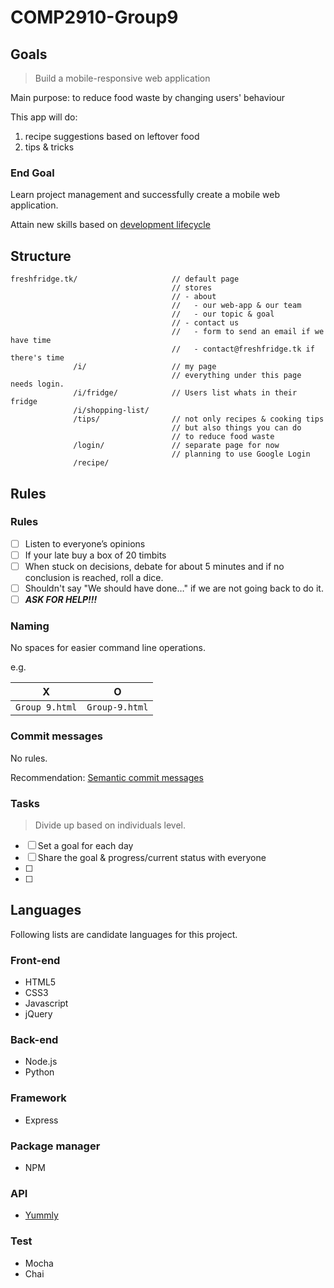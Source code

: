 # COMP2910-Group9

## Goals

> Build a mobile-responsive web application

Main purpose: to reduce food waste by changing users' behaviour

This app will do:
1. recipe suggestions based on leftover food
2. tips & tricks


### End Goal

Learn project management and successfully create a mobile web application. 

Attain new skills based on [development lifecycle](https://en.wikibooks.org/wiki/Introduction_to_Computer_Information_Systems/Program_Development)


## Structure

```
freshfridge.tk/                     // default page
                                    // stores
                                    // - about
                                    //   - our web-app & our team
                                    //   - our topic & goal
                                    // - contact us 
                                    //   - form to send an email if we have time
                                    //   - contact@freshfridge.tk if there's time
              /i/                   // my page 
                                    // everything under this page needs login.
              /i/fridge/            // Users list whats in their fridge
              /i/shopping-list/      
              /tips/                // not only recipes & cooking tips
                                    // but also things you can do 
                                    // to reduce food waste
              /login/               // separate page for now
                                    // planning to use Google Login
              /recipe/
```

## Rules

### Rules

- [ ] Listen to everyone’s opinions
- [ ] If your late buy a box of 20 timbits
- [ ] When stuck on decisions, debate for about 5 minutes and if no conclusion is reached, roll a dice.
- [ ] Shouldn't say "We should have done…" if we are not going back to do it.
- [ ] ***ASK FOR HELP!!!***

### Naming 

No spaces for easier command line operations.

e.g.

| X              | O              |
|----------------|----------------|
| `Group 9.html` | `Group-9.html` |

### Commit messages

No rules.

Recommendation: [Semantic commit messages](https://seesparkbox.com/foundry/semantic_commit_messages)

### Tasks

> Divide up based on individuals level.

- [ ] Set a goal for each day
- [ ] Share the goal & progress/current status with everyone
- [ ] 
- [ ] 


## Languages

Following lists are candidate languages for this project.

### Front-end

- HTML5
- CSS3
- Javascript
- jQuery

### Back-end

- Node.js
- Python

### Framework

- Express

### Package manager

- NPM

### API

- [Yummly](https://www.yummly.com/about)

### Test

- Mocha
- Chai 
